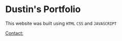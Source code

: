 # Dustin's Portfolio

This website was built using `HTML` `CSS` and `JAVASCRIPT`

[Contact:](oz@vetsdesign.com)